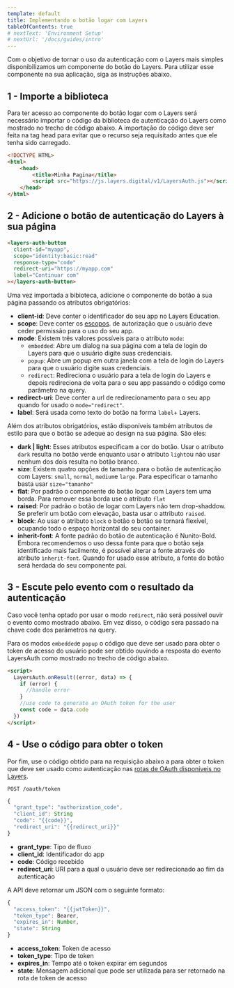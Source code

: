 ```yaml
---
template: default
title: Implementando o botão logar com Layers
tableOfContents: true
# nextText: 'Environment Setup'
# nextUrl: '/docs/guides/intro'
---
```


Com o objetivo de tornar o uso da autenticação com o Layers mais simples disponibilizamos um componente do botão do Layers. Para utilizar esse componente na sua aplicação, siga as instruções abaixo.


## 1 - Importe a biblioteca

Para ter acesso ao componente do botão logar com o Layers será necessário importar o código da biblioteca de autenticação do Layers como mostrado no trecho de código abaixo. A importação do código deve ser feita na tag head para evitar que o recurso seja requisitado antes que ele tenha sido carregado.

```html
<!DOCTYPE HTML>
<html>
    <head>
        <title>Minha Pagina</title>
        <script src="https://js.layers.digital/v1/LayersAuth.js"></script>
    </head>
</html>
```

## 2 - Adicione o botão de autenticação do Layers à sua página

```html
<layers-auth-button
  client-id="myapp",
  scope="identity:basic:read"
  response-type="code"
  redirect-uri="https://myapp.com"
  label="Continuar com"
></layers-auth-button>
```

Uma vez importada a bibioteca, adicione o componente do botão à sua página passando os atributos obrigatórios:
+ **client-id**: 
Deve conter o identificador do seu app no Layers Education.
+ **scope**:
Deve conter os [escopos](https://github.com/layers-digital/docs/blob/master/oauth2.0/docs.md). de autorização que o usuário deve ceder permissão para o uso do seu app.
+ **mode**:
Existem três valores possíveis para o atributo ```mode```:
    + ```embedded```: Abre um dialog na sua página com a tela de login do Layers para que o usuário digite suas credenciais.
    + ```popup```: Abre um popup em outra janela com a tela de login do Layers para que o usuário digite suas credenciais.
    + ```redirect```: Redireciona o usuário para a tela de login do Layers e depois redireciona de volta para o seu app passando o código como parâmetro na query.
+ **redirect-uri**:
Deve conter a url de redirecionamento para o seu app quando for usado o ```mode="redirect"```.
+ **label**:
Será usada como texto do botão na forma ```label```+ Layers.

Além dos atributos obrigatórios, estão disponíveis também atributos de estilo para que o botão se adeque ao design na sua página. São eles:
+ **dark | light**:
Esses atributos especificam a cor do botão. Usar o atributo ```dark``` resulta no botão verde enquanto usar o atributo ```light```ou não usar nenhum dos dois resulta no botão branco.
+ **size**: 
Existem quatro opções de tamanho para o botão de autenticação com Layers: ```small```, ```normal```, ```medium```e ```large```. Para especificar o tamanho basta usar ```size="tamanho"```
+ **flat**:
Por padrão o componente do botão logar com Layers tem uma borda. Para remover essa borda use o atributo ```flat```
+ **raised**:
Por padrão o botão de logar com Layers não tem drop-shaddow. Se preferir um botão com elevação, basta usar o attributo ```raised```.
+ **block**:
Ao usar o atributo ```block``` o botão o botão se tornará flexível, ocupando todo o espaço horizontal do seu container.
+ **inherit-font**:
A fonte padrão do botão de autenticação é Nunito-Bold. Embora recomendemos o uso dessa fonte para que o botão seja identificado mais facilmente, é possível alterar a fonte através do atributo ```ìnherit-font```. Quando for usado esse atributo, a fonte do botão será herdada do seu componente pai.

## 3 - Escute pelo evento com o resultado da autenticação

Caso você tenha optado por usar o modo ```redirect```, não será possível ouvir o evento como mostrado abaixo. Em vez disso, o código sera passado na chave code dos parâmetros na query.

Para os modos ```embedded```e ```popup``` o código que deve ser usado para obter o token de acesso do usuário pode ser obtido ouvindo a resposta do evento LayersAuth como mostrado no trecho de código abaixo. 

```html
<script>
  LayersAuth.onResult((error, data) => {
    if (error) {
      //handle error
    }
    //use code to generate an OAuth token for the user
    const code = data.code
  })
</script>
```

## 4 - Use o código para obter o token

Por fim, use o código obtido para na requisição abaixo a para obter o token que deve ser usado como autenticação nas [rotas de OAuth disponíveis no Layers](https://github.com/layers-digital/docs/blob/master/oauth2.0/docs.md).

``` http
POST /oauth/token
``` 

```js
{
  "grant_type": "authorization_code",
  "client_id": String
  "code": "{{code}}",
  "redirect_uri": "{{redirect_uri}}"
}
```

+ **grant_type**: Tipo de fluxo
+ **client_id**: Identificador do app
+ **code**: Código recebido
+ **redirect_uri**: URI para a qual o usuário deve ser redirecionado ao fim da autenticação 

A API deve retornar um JSON com o seguinte formato:

```js
{
  "access_token": "{{jwtToken}}",
  "token_type": Bearer,
  "expires_in": Number,
  "state": String
}
```

+ **access_token**: Token de acesso
+ **token_type**: Tipo de token
+ **expires_in**: Tempo até o token expirar em segundos
+ **state**: Mensagem adicional que pode ser utilizada para ser retornado na rota de token de acesso